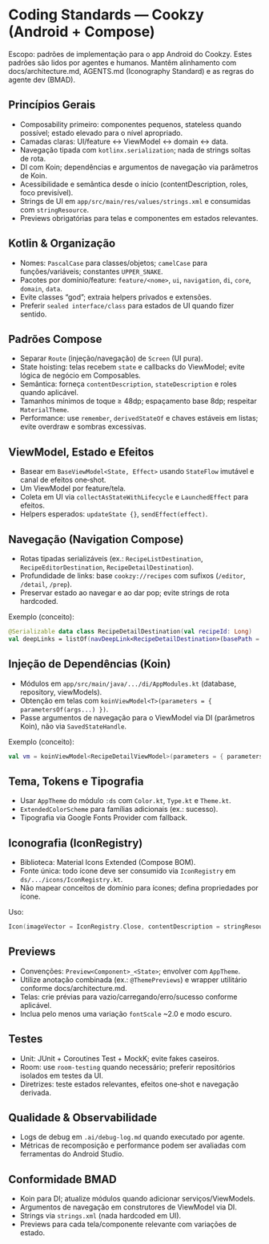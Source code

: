 # Coding Standards — Cookzy (Android + Compose)

Escopo: padrões de implementação para o app Android do Cookzy. Estes padrões são lidos por agentes e humanos. Mantêm alinhamento com docs/architecture.md, AGENTS.md (Iconography Standard) e as regras do agente dev (BMAD).

## Princípios Gerais
- Composability primeiro: componentes pequenos, stateless quando possível; estado elevado para o nível apropriado.
- Camadas claras: UI/feature ↔ ViewModel ↔ domain ↔ data.
- Navegação tipada com `kotlinx.serialization`; nada de strings soltas de rota.
- DI com Koin; dependências e argumentos de navegação via parâmetros de Koin.
- Acessibilidade e semântica desde o início (contentDescription, roles, foco previsível).
- Strings de UI em `app/src/main/res/values/strings.xml` e consumidas com `stringResource`.
- Previews obrigatórias para telas e componentes em estados relevantes.

## Kotlin & Organização
- Nomes: `PascalCase` para classes/objetos; `camelCase` para funções/variáveis; constantes `UPPER_SNAKE`.
- Pacotes por domínio/feature: `feature/<nome>`, `ui`, `navigation`, `di`, `core`, `domain`, `data`.
- Evite classes “god”; extraia helpers privados e extensões.
- Preferir `sealed interface/class` para estados de UI quando fizer sentido.

## Padrões Compose
- Separar `Route` (injeção/navegação) de `Screen` (UI pura).
- State hoisting: telas recebem `state` e callbacks do ViewModel; evite lógica de negócio em Composables.
- Semântica: forneça `contentDescription`, `stateDescription` e roles quando aplicável.
- Tamanhos mínimos de toque ≥ 48dp; espaçamento base 8dp; respeitar `MaterialTheme`.
- Performance: use `remember`, `derivedStateOf` e chaves estáveis em listas; evite overdraw e sombras excessivas.

## ViewModel, Estado e Efeitos
- Basear em `BaseViewModel<State, Effect>` usando `StateFlow` imutável e canal de efeitos one‑shot.
- Um ViewModel por feature/tela.
- Coleta em UI via `collectAsStateWithLifecycle` e `LaunchedEffect` para efeitos.
- Helpers esperados: `updateState {}`, `sendEffect(effect)`.

## Navegação (Navigation Compose)
- Rotas tipadas serializáveis (ex.: `RecipeListDestination`, `RecipeEditorDestination`, `RecipeDetailDestination`).
- Profundidade de links: base `cookzy://recipes` com sufixos (`/editor`, `/detail`, `/prep`).
- Preservar estado ao navegar e ao dar pop; evite strings de rota hardcoded.

Exemplo (conceito):
```kotlin
@Serializable data class RecipeDetailDestination(val recipeId: Long)
val deepLinks = listOf(navDeepLink<RecipeDetailDestination>(basePath = "cookzy://recipes/detail"))
```

## Injeção de Dependências (Koin)
- Módulos em `app/src/main/java/.../di/AppModules.kt` (database, repository, viewModels).
- Obtenção em telas com `koinViewModel<T>(parameters = { parametersOf(args...) })`.
- Passe argumentos de navegação para o ViewModel via DI (parâmetros Koin), não via `SavedStateHandle`.

Exemplo (conceito):
```kotlin
val vm = koinViewModel<RecipeDetailViewModel>(parameters = { parametersOf(recipeId) })
```

## Tema, Tokens e Tipografia
- Usar `AppTheme` do módulo `:ds` com `Color.kt`, `Type.kt` e `Theme.kt`.
- `ExtendedColorScheme` para famílias adicionais (ex.: sucesso).
- Tipografia via Google Fonts Provider com fallback.

## Iconografia (IconRegistry)
- Biblioteca: Material Icons Extended (Compose BOM).
- Fonte única: todo ícone deve ser consumido via `IconRegistry` em `ds/.../icons/IconRegistry.kt`.
- Não mapear conceitos de domínio para ícones; defina propriedades por ícone.

Uso:
```kotlin
Icon(imageVector = IconRegistry.Close, contentDescription = stringResource(R.string.common_close))
```

## Previews
- Convenções: `Preview<Component>_<State>`; envolver com `AppTheme`.
- Utilize anotação combinada (ex.: `@ThemePreviews`) e wrapper utilitário conforme docs/architecture.md.
- Telas: crie prévias para vazio/carregando/erro/sucesso conforme aplicável.
- Inclua pelo menos uma variação `fontScale` ~2.0 e modo escuro.

## Testes
- Unit: JUnit + Coroutines Test + MockK; evite fakes caseiros.
- Room: use `room-testing` quando necessário; preferir repositórios isolados em testes da UI.
- Diretrizes: teste estados relevantes, efeitos one‑shot e navegação derivada.

## Qualidade & Observabilidade
- Logs de debug em `.ai/debug-log.md` quando executado por agente.
- Métricas de recomposição e performance podem ser avaliadas com ferramentas do Android Studio.

## Conformidade BMAD
- Koin para DI; atualize módulos quando adicionar serviços/ViewModels.
- Argumentos de navegação em construtores de ViewModel via DI.
- Strings via `strings.xml` (nada hardcoded em UI).
- Previews para cada tela/componente relevante com variações de estado.
